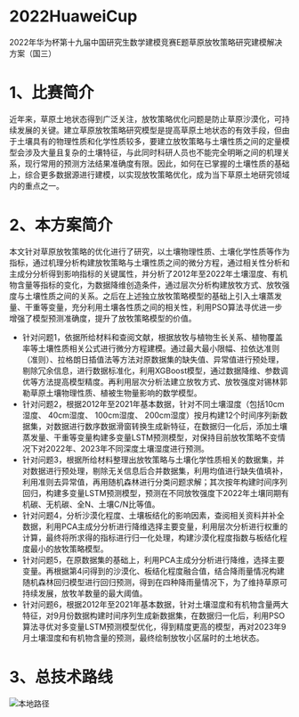 # 2022HuaweiCup
2022年华为杯第十九届中国研究生数学建模竞赛E题草原放牧策略研究建模解决方案（国三）

# 1、比赛简介
近年来，草原土地状态得到广泛关注，放牧策略优化问题是防止草原沙漠化，可持续发展的关键。建立草原放牧策略研究模型是提高草原土地状态的有效手段，但由于土壤具有的物理性质和化学性质较多，要建立放牧策略与土壤性质之间的定量模型会涉及大量且复杂的土壤特征，与此同时科研人员也不能完全明晰之间的机理关系，现行常用的预测方法结果准确度有限。因此，如何在已掌握的土壤性质的基础上，综合更多数据源进行建模，以实现放牧策略优化，成为当下草原土地研究领域内的重点之一。 

# 2、本方案简介
本文针对草原放牧策略的优化进行了研究，以土壤物理性质、土壤化学性质等作为指标，通过机理分析构建放牧策略与土壤性质之间的微分方程，通过相关性分析和主成分分析得到影响指标的关键属性，并分析了2012年至2022年土壤湿度、有机物含量等指标的变化，为数据降维创造条件，通过层次分析构建放牧方式、放牧强度与土壤性质之间的关系。之后在上述独立放牧策略模型的基础上引入土壤蒸发量、干重等变量，充分利用土壤各性质之间的相关性，利用PSO算法寻优进一步增强了模型预测准确度，提升了放牧策略模型的价值。 
- 针对问题1，依据所给材料和查阅文献，根据放牧与植物生长关系、植物覆盖率等土壤性质相关公式进行微分方程建模。通过最大最小限幅、拉依达准则（准则）、拉格朗日插值法等方法对原数据集的缺失值、异常值进行预处理，剔除冗余信息，进行数据标准化，利用XGBoost模型，通过数据降维、参数调优等方法提高模型精度。再利用层次分析法建立放牧方式、放牧强度对锡林郭勒草原土壤物理性质、植被生物量影响的数学模型。
- 针对问题2，根据2012年至2021年基本数据，针对不同土壤湿度（包括10cm湿度、	40cm湿度、	100cm湿度、	200cm湿度）按月构建12个时间序列新数据集，对数据进行数序数据滑窗转换生成新特征，在数据归一化后，添加土壤蒸发量、干重等变量构建多变量LSTM预测模型，对保持目前放牧策略不变情况下对2022年、2023年不同深度土壤湿度进行预测。
- 针对问题3，根据所给材料整理出放牧策略与土壤化学性质相关的数据集，并对数据进行预处理，剔除无关信息后合并数据集，利用均值进行缺失值填补，利用准则去异常值，再用随机森林进行分类问题求解；其次按年构建时间序列回归，构建多变量LSTM预测模型，预测在不同放牧强度下2022年土壤同期有机碳、无机碳、全N、土壤C/N比等值。
- 针对问题4，分析沙漠化程度、土壤板结化的影响因素，查阅相关资料并补全数据，利用PCA主成分分析进行降维选择主要变量，利用层次分析进行权重的计算，最终将所求得的指标进行归一化处理，构建沙漠化程度指数与板结化程度最小的放牧策略模型。
- 针对问题5，在原数据集的基础上，利用PCA主成分分析进行降维，选择主要变量。再根据第4问得到的沙漠化、板结化程度融合值，结合降雨量情况构建随机森林回归模型进行回归预测，得到在四种降雨量情况下，为了维持草原可持续发展，放牧羊数量的最大阈值。
- 针对问题6，根据2012年至2021年基本数据，针对土壤湿度和有机物含量两大特征，对9月份数据构建时间序列生成新数据集，在数据归一化后，利用PSO算法寻优对多变量LSTM预测模型优化，得到精度更高的模型，再对2023年9月土壤湿度和有机物含量的预测，最终绘制放牧小区届时的土地状态。

# 3、总技术路线
![本地路径](..\\华为杯总技术路线.jpg "相对路径演示,上一级目录")
